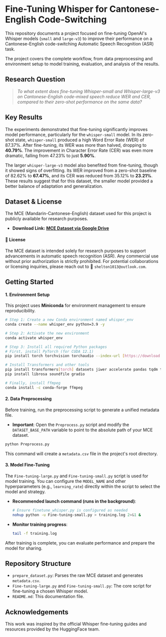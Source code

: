 # Fine-Tuning Whisper for Cantonese-English Code-Switching

This repository documents a project focused on fine-tuning OpenAI's Whisper models (`small` and `large-v3`) to improve their performance on a Cantonese-English code-switching Automatic Speech Recognition (ASR) task.

The project covers the complete workflow, from data preprocessing and environment setup to model training, evaluation, and analysis of the results.

## Research Question

> *To what extent does fine-tuning Whisper-small and Whisper-large-v3 on Cantonese-English code-mixed speech reduce WER and CER, compared to their zero-shot performance on the same data?*

## Key Results

The experiments demonstrated that fine-tuning significantly improves model performance, particularly for the `whisper-small` model. In its zero-shot state, `whisper-small` produced a high Word Error Rate (WER) of 87.37%. After fine-tuning, its WER was more than halved, dropping to **40.79%**. The improvement in Character Error Rate (CER) was even more dramatic, falling from 47.23% to just **5.90%**.

The larger `whisper-large-v3` model also benefited from fine-tuning, though it showed signs of overfitting. Its WER improved from a zero-shot baseline of 82.62% to **67.47%**, and its CER was reduced from 35.12% to **23.21%**. These results suggest that for this dataset, the smaller model provided a better balance of adaptation and generalization.

## Dataset & License

The MCE (Mandarin-Cantonese-English) dataset used for this project is publicly available for research purposes.

* **Download Link:** [**MCE Dataset via Google Drive**](https://drive.google.com/file/d/1CFgHxTzYBKnIkRVBdCwlJXahZq3Zi87B/view)

#### 📄 License

The MCE dataset is intended solely for research purposes to support advancements in automatic speech recognition (ASR). Any commercial use without prior authorization is strictly prohibited. For potential collaborations or licensing inquiries, please reach out to 📮 `shelton1013@outlook.com`.



## Getting Started

#### 1. Environment Setup

This project uses **Miniconda** for environment management to ensure reproducibility.

```bash
# Step 1: Create a new Conda environment named whisper_env
conda create --name whisper_env python=3.9 -y

# Step 2: Activate the new environment
conda activate whisper_env

# Step 3: Install all required Python packages
# First, install PyTorch (for CUDA 12.1)
pip install torch torchvision torchaudio --index-url [https://download.pytorch.org/whl/cu121](https://download.pytorch.org/whl/cu121)

# Install Transformers and other tools
pip install transformers[torch] datasets jiwer accelerate pandas tqdm tensorboard
pip install librosa soundfile gradio

# Finally, install ffmpeg
conda install -c conda-forge ffmpeg
```

#### 2. Data Preprocessing

Before training, run the preprocessing script to generate a unified metadata file.

* **Important**: Open the `Preprocess.py` script and modify the `DATASET_BASE_PATH` variable to point to the absolute path of your MCE dataset.

```bash
python Preprocess.py
```
This command will create a `metadata.csv` file in the project's root directory.

#### 3. Model Fine-Tuning

The `Fine-tuning-large.py` and `Fine-tuning-small.py` script is used for model training. You can configure the `MODEL_NAME` and other hyperparameters (e.g., `learning_rate`) directly within the script to select the model and strategy.

* **Recommended launch command (runs in the background)**:
  ```bash
  # Ensure finetune_whisper.py is configured as needed
  nohup python -u Fine-tuning-small.py > training.log 2>&1 &
  ```
* **Monitor training progress**:
  ```bash
  tail -f training.log
  ```


After training is complete, you can evaluate performance and prepare the model for sharing.


## Repository Structure

* `prepare_dataset.py`: Parses the raw MCE dataset and generates `metadata.csv`.
* `Fine-tuning-large.py` and `Fine-tuning-small.py`: The core script for fine-tuning a chosen Whisper model.
* `README.md`: This documentation file.

## Acknowledgements

This work was inspired by the official Whisper fine-tuning guides and resources provided by the HuggingFace team.
